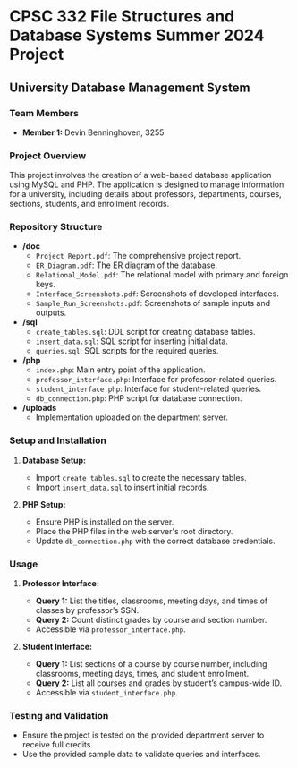# CPSC 332 File Structures and Database Systems Summer 2024 Project

## University Database Management System

### Team Members
- **Member 1:** Devin Benninghoven, 3255

### Project Overview
This project involves the creation of a web-based database application using MySQL and PHP. The application is designed to manage information for a university, including details about professors, departments, courses, sections, students, and enrollment records.

### Repository Structure
- **/doc**
  - `Project_Report.pdf`: The comprehensive project report.
  - `ER_Diagram.pdf`: The ER diagram of the database.
  - `Relational_Model.pdf`: The relational model with primary and foreign keys.
  - `Interface_Screenshots.pdf`: Screenshots of developed interfaces.
  - `Sample_Run_Screenshots.pdf`: Screenshots of sample inputs and outputs.
- **/sql**
  - `create_tables.sql`: DDL script for creating database tables.
  - `insert_data.sql`: SQL script for inserting initial data.
  - `queries.sql`: SQL scripts for the required queries.
- **/php**
  - `index.php`: Main entry point of the application.
  - `professor_interface.php`: Interface for professor-related queries.
  - `student_interface.php`: Interface for student-related queries.
  - `db_connection.php`: PHP script for database connection.
- **/uploads**
  - Implementation uploaded on the department server.

### Setup and Installation
1. **Database Setup:**
   - Import `create_tables.sql` to create the necessary tables.
   - Import `insert_data.sql` to insert initial records.

2. **PHP Setup:**
   - Ensure PHP is installed on the server.
   - Place the PHP files in the web server's root directory.
   - Update `db_connection.php` with the correct database credentials.

### Usage
1. **Professor Interface:**
   - **Query 1:** List the titles, classrooms, meeting days, and times of classes by professor’s SSN.
   - **Query 2:** Count distinct grades by course and section number.
   - Accessible via `professor_interface.php`.

2. **Student Interface:**
   - **Query 1:** List sections of a course by course number, including classrooms, meeting days, times, and student enrollment.
   - **Query 2:** List all courses and grades by student’s campus-wide ID.
   - Accessible via `student_interface.php`.

### Testing and Validation
- Ensure the project is tested on the provided department server to receive full credits.
- Use the provided sample data to validate queries and interfaces.
